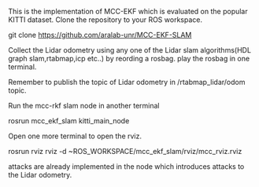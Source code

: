 This is the implementation of MCC-EKF which is evaluated on the popular KITTI dataset.
Clone the repository to your ROS workspace.

git clone https://github.com/aralab-unr/MCC-EKF-SLAM

Collect the Lidar odometry using any one of the Lidar slam algorithms(HDL graph slam,rtabmap,icp etc..) by reording a rosbag.
play the rosbag in one terminal.

Remember to publish the topic of Lidar odometry in /rtabmap_lidar/odom topic.

Run the mcc-rkf slam node in another terminal

rosrun mcc_ekf_slam kitti_main_node 

Open one more terminal to open the rviz.

rosrun rviz rviz -d ~ROS_WORKSPACE/mcc_ekf_slam/rviz/mcc_rviz.rviz

attacks are already implemented in the node which introduces attacks to the Lidar odometry.

